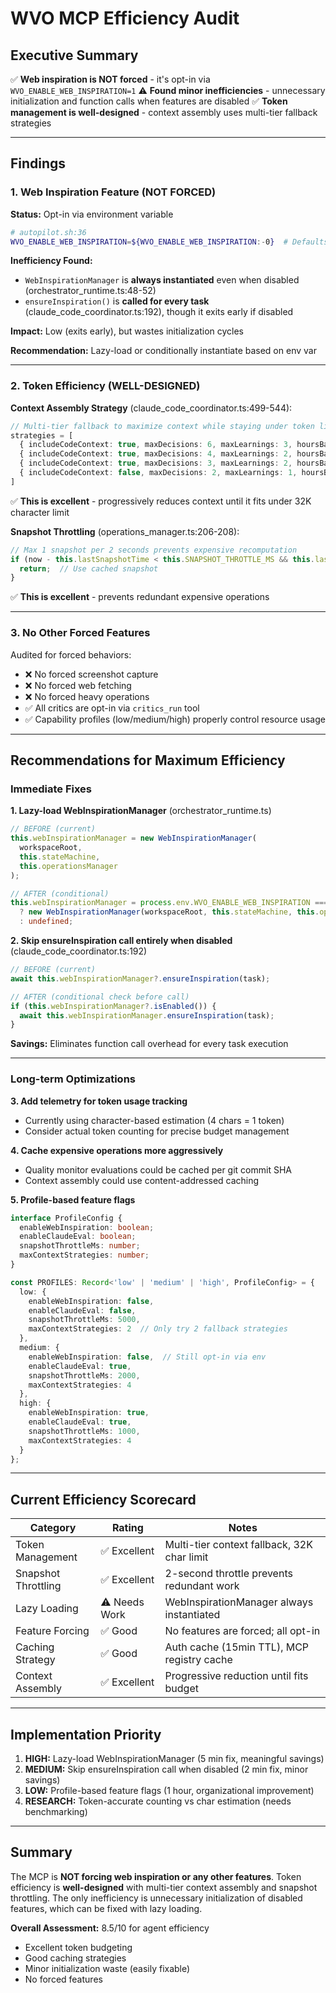 # WVO MCP Efficiency Audit

## Executive Summary

✅ **Web inspiration is NOT forced** - it's opt-in via `WVO_ENABLE_WEB_INSPIRATION=1`
⚠️ **Found minor inefficiencies** - unnecessary initialization and function calls when features are disabled
✅ **Token management is well-designed** - context assembly uses multi-tier fallback strategies

---

## Findings

### 1. Web Inspiration Feature (NOT FORCED)

**Status:** Opt-in via environment variable

```bash
# autopilot.sh:36
WVO_ENABLE_WEB_INSPIRATION=${WVO_ENABLE_WEB_INSPIRATION:-0}  # Defaults to OFF
```

**Inefficiency Found:**
- `WebInspirationManager` is **always instantiated** even when disabled (orchestrator_runtime.ts:48-52)
- `ensureInspiration()` is **called for every task** (claude_code_coordinator.ts:192), though it exits early if disabled

**Impact:** Low (exits early), but wastes initialization cycles

**Recommendation:** Lazy-load or conditionally instantiate based on env var

---

### 2. Token Efficiency (WELL-DESIGNED)

**Context Assembly Strategy** (claude_code_coordinator.ts:499-544):
```typescript
// Multi-tier fallback to maximize context while staying under token limits
strategies = [
  { includeCodeContext: true, maxDecisions: 6, maxLearnings: 3, hoursBack: 24 },
  { includeCodeContext: true, maxDecisions: 4, maxLearnings: 2, hoursBack: 12 },
  { includeCodeContext: true, maxDecisions: 3, maxLearnings: 2, hoursBack: 12 },
  { includeCodeContext: false, maxDecisions: 2, maxLearnings: 1, hoursBack: 6 }
]
```

✅ **This is excellent** - progressively reduces context until it fits under 32K character limit

**Snapshot Throttling** (operations_manager.ts:206-208):
```typescript
// Max 1 snapshot per 2 seconds prevents expensive recomputation
if (now - this.lastSnapshotTime < this.SNAPSHOT_THROTTLE_MS && this.lastSnapshot) {
  return;  // Use cached snapshot
}
```

✅ **This is excellent** - prevents redundant expensive operations

---

### 3. No Other Forced Features

Audited for forced behaviors:
- ❌ No forced screenshot capture
- ❌ No forced web fetching
- ❌ No forced heavy operations
- ✅ All critics are opt-in via `critics_run` tool
- ✅ Capability profiles (low/medium/high) properly control resource usage

---

## Recommendations for Maximum Efficiency

### Immediate Fixes

**1. Lazy-load WebInspirationManager** (orchestrator_runtime.ts)

```typescript
// BEFORE (current)
this.webInspirationManager = new WebInspirationManager(
  workspaceRoot,
  this.stateMachine,
  this.operationsManager
);

// AFTER (conditional)
this.webInspirationManager = process.env.WVO_ENABLE_WEB_INSPIRATION === '1'
  ? new WebInspirationManager(workspaceRoot, this.stateMachine, this.operationsManager)
  : undefined;
```

**2. Skip ensureInspiration call entirely when disabled** (claude_code_coordinator.ts:192)

```typescript
// BEFORE (current)
await this.webInspirationManager?.ensureInspiration(task);

// AFTER (conditional check before call)
if (this.webInspirationManager?.isEnabled()) {
  await this.webInspirationManager.ensureInspiration(task);
}
```

**Savings:** Eliminates function call overhead for every task execution

---

### Long-term Optimizations

**3. Add telemetry for token usage tracking**
- Currently using character-based estimation (4 chars = 1 token)
- Consider actual token counting for precise budget management

**4. Cache expensive operations more aggressively**
- Quality monitor evaluations could be cached per git commit SHA
- Context assembly could use content-addressed caching

**5. Profile-based feature flags**
```typescript
interface ProfileConfig {
  enableWebInspiration: boolean;
  enableClaudeEval: boolean;
  snapshotThrottleMs: number;
  maxContextStrategies: number;
}

const PROFILES: Record<'low' | 'medium' | 'high', ProfileConfig> = {
  low: {
    enableWebInspiration: false,
    enableClaudeEval: false,
    snapshotThrottleMs: 5000,
    maxContextStrategies: 2  // Only try 2 fallback strategies
  },
  medium: {
    enableWebInspiration: false,  // Still opt-in via env
    enableClaudeEval: true,
    snapshotThrottleMs: 2000,
    maxContextStrategies: 4
  },
  high: {
    enableWebInspiration: true,
    enableClaudeEval: true,
    snapshotThrottleMs: 1000,
    maxContextStrategies: 4
  }
};
```

---

## Current Efficiency Scorecard

| Category | Rating | Notes |
|----------|--------|-------|
| Token Management | ✅ Excellent | Multi-tier context fallback, 32K char limit |
| Snapshot Throttling | ✅ Excellent | 2-second throttle prevents redundant work |
| Lazy Loading | ⚠️ Needs Work | WebInspirationManager always instantiated |
| Feature Forcing | ✅ Good | No features are forced; all opt-in |
| Caching Strategy | ✅ Good | Auth cache (15min TTL), MCP registry cache |
| Context Assembly | ✅ Excellent | Progressive reduction until fits budget |

---

## Implementation Priority

1. **HIGH:** Lazy-load WebInspirationManager (5 min fix, meaningful savings)
2. **MEDIUM:** Skip ensureInspiration call when disabled (2 min fix, minor savings)
3. **LOW:** Profile-based feature flags (1 hour, organizational improvement)
4. **RESEARCH:** Token-accurate counting vs char estimation (needs benchmarking)

---

## Summary

The MCP is **NOT forcing web inspiration or any other features**. Token efficiency is **well-designed** with multi-tier context assembly and snapshot throttling. The only inefficiency is unnecessary initialization of disabled features, which can be fixed with lazy loading.

**Overall Assessment:** 8.5/10 for agent efficiency
- Excellent token budgeting
- Good caching strategies
- Minor initialization waste (easily fixable)
- No forced features
